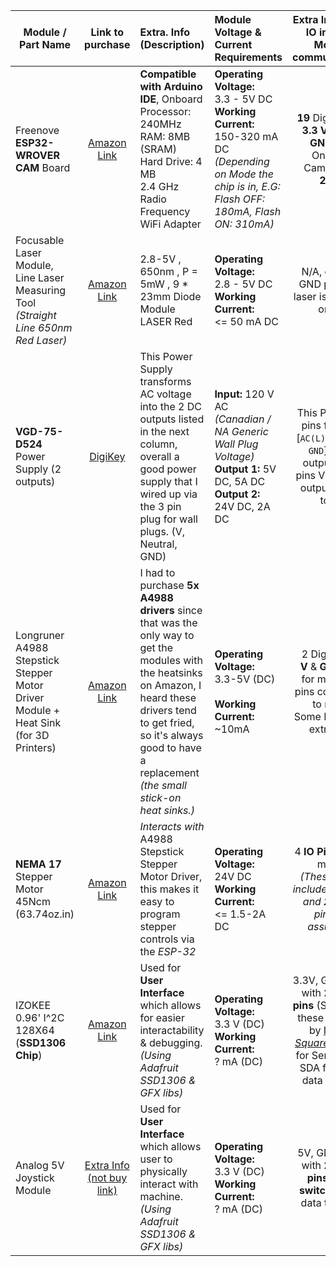 | Module / Part Name   | Link to purchase | Extra. Info (Description) | Module Voltage & Current Requirements | Extra Interface / IO info (for Module communication) |  Cost<br/> ($CAD) |
|----------|:-------------:|:----------|:-------------|:-------------:|:-------------:|
| Freenove **ESP32-WROVER CAM** Board |  [Amazon Link](https://www.amazon.ca/dp/B09BC5CNHM?psc=1&ref=ppx_yo2ov_dt_b_product_details) | **Compatible with Arduino IDE**, Onboard <br/> Processor: 240MHz<br/> RAM: 8MB (SRAM)<br/> Hard Drive: 4 MB <br/> 2.4 GHz Radio Frequency WiFi Adapter<br/> |**Operating Voltage:**<br/> 3.3 - 5V DC<br/>**Working Current:**<br/>150-320 mA DC <br/>*(Depending on Mode the chip is in, E.G: Flash OFF: 180mA, Flash ON: 310mA)*| **19** Digital Pins, **3.3 V** Pin, 3x **GND** pins <br/> Onboard Camera: **OV 2640** | $ 23.67 |
| Focusable Laser Module, Line Laser Measuring Tool *(Straight Line 650nm Red Laser)* | [Amazon Link](https://www.amazon.ca/dp/B07YWRVZX8?psc=1&ref=ppx_yo2ov_dt_b_product_details) |2.8-5V , 650nm , P = 5mW , 9 * 23mm Diode Module LASER Red | **Operating Voltage:**<br/> 2.8 - 5V DC<br/>**Working Current:**<br/> <= 50 mA DC| N/A, only V & GND pins, this laser is either *on* or *off*. | $ 12.35 |
| **VGD-75-D524** Power Supply (2 outputs) |    [DigiKey](https://www.digikey.ca/en/products/detail/cui-inc/VGD-75-D524/11499764)   | This Power Supply transforms AC voltage into the 2 DC outputs listed in the next column, overall a good power supply that I wired up via the 3 pin plug for wall plugs. (V, Neutral, GND) |**Input:** 120 V AC <br/> *(Canadian / NA Generic Wall Plug Voltage)* <br/> **Output 1:** 5V DC, 5A DC <br/> **Output 2:** 24V DC, 2A DC | This PSU got 3 pins for input [`AC(L)` , `AC(N)` & `GND`], each output has 2 pins V- & V+ (4 output pins in total) | $ 44.50 |
|Longruner A4988 Stepstick Stepper Motor Driver Module + Heat Sink (for 3D Printers)|[Amazon Link](https://www.amazon.ca/Longruner-LK02-Arduino-Professional-Mechanical/dp/B07NXP6HST/ref=cm_cr_arp_d_product_top?ie=UTF8)|I had to purchase **5x A4988 drivers** since that was the only way to get the modules with the heatsinks on Amazon, I heard these drivers tend to get fried, so it's always good to have a replacement<br/>*(the small stick-on heat sinks.)* |**Operating Voltage:**<br/> 3.3-5V (DC)<br/><br/> **Working Current:**<br/> ~10mA | 2 Digital Pins <br/> **V** & **GND** pins for motor & 4 pins connection to motor <br/> Some Reset and extra pins |$ 18.07 |
|**NEMA 17** Stepper Motor 45Ncm (63.74oz.in)|[Amazon Link](https://www.amazon.ca/Stepper-63-74oz-42x39mm-Connector-Printer/dp/B07KZQ77VH/ref=sr_1_5?crid=81JFYM6BSLLG&keywords=Stepper+motor&qid=1662289940&sprefix=stepper+motor%2Caps%2C214&sr=8-5)| *Interacts with* A4988 Stepstick Stepper Motor Driver, this makes it easy to program stepper controls via the *ESP-32*  |**Operating Voltage:**<br/> 24V DC<br/>**Working Current:**<br/> <= 1.5-2A DC | 4 **IO Pins** on the motor.<br/> *(These 4 pins include **V & GND** and **2** digital pins i'm assuming)* |$ 16.94|
|IZOKEE 0.96' I^2C 128X64 (**SSD1306 Chip**) |[Amazon Link](https://www.amazon.ca/dp/B076PNP2VD?psc=1&ref=ppx_yo2ov_dt_b_product_details)| Used for **User Interface** which allows for easier interactability & debugging. *(Using Adafruit SSD1306 & GFX libs)* |**Operating Voltage:**<br/> 3.3 V (DC)<br/>**Working Current:**<br/> ? mA (DC) | 3.3V, GND along with **2 digital pins** (SCL, SDA), these are used by [I^2 C, *I Squared C*](https://en.wikipedia.org/wiki/I%C2%B2C), SCL for Serial clock, SDA for Serial data transfer <br/>|$ 22.00 for 3|
| Analog 5V Joystick Module |[Extra Info (not buy link)](https://components101.com/modules/joystick-module)| Used for **User Interface** which allows user to physically interact with machine. *(Using Adafruit SSD1306 & GFX libs)* |**Operating Voltage:**<br/> 3.3 V (DC)<br/>**Working Current:**<br/> ? mA (DC) | 5V, GND along with **2 digital pins** and **1 switch pin** for data transfer.<br/>|$ ~2.00 - 3.00|